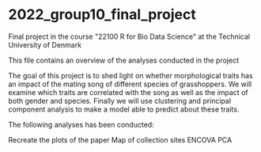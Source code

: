 # 2022_group10_final_project
Final project in the course "22100 R for Bio Data Science" at the Technical University of Denmark

This file contains an overview of the analyses conducted in the project

The goal of this project is to shed light on whether morphological traits has an impact of the mating song of different species of grasshoppers.
We will examine which traits are correlated with the song as well as the impact of both gender and species.
Finally we will use clustering and principal component analysis to make a model able to predict about these traits.

The following analyses has been conducted:

Recreate the plots of the paper
Map of collection sites
ENCOVA
PCA
